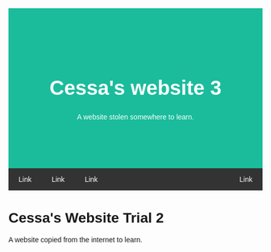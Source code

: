 <html lang="en">
<head>
<title>Page Title</title>
<meta charset="UTF-8">
<meta name="viewport" content="width=device-width, initial-scale=1">
<link rel="stylesheet" href="https://cdnjs.cloudflare.com/ajax/libs/font-awesome/4.7.0/css/font-awesome.min.css">
  
<style>
.header {
  padding: 80px;
  text-align: center;
  background: #1abc9c;
  color: white;
}

/* Increase the font size of the h1 element */
.header h1 {
  font-size: 40px;
}
body {
  font-family: Arial, Helvetica, sans-serif;
}

  /* Style the top navigation bar */
.navbar {
  overflow: hidden; /* Hide overflow */
  background-color: #333; /* Dark background color */
}

/* Style the navigation bar links */
.navbar a {
  float: left; /* Make sure that the links stay side-by-side */
  display: block; /* Change the display to block, for responsive reasons (see below) */
  color: white; /* White text color */
  text-align: center; /* Center the text */
  padding: 14px 20px; /* Add some padding */
  text-decoration: none; /* Remove underline */
}

/* Right-aligned link */
.navbar a.right {
  float: right; /* Float a link to the right */
}

/* Change color on hover/mouse-over */
.navbar a:hover {
  background-color: #ddd; /* Grey background color */
  color: black; /* Black text color */
}
</style>
</head>


<body>

<div class="header">
  <h1>Cessa's website 3</h1>
  <p>A website stolen somewhere to learn.</p>
</div>


<div class="navbar">
  <a href="#">Link</a>
  <a href="#">Link</a>
  <a href="#">Link</a>
  <a href="#" class="right">Link</a>
</div>

<a href="#" class="fa fa-facebook"></a>
<a href="#" class="fa fa-twitter"></a>
<a href="#" class="fa fa-google"></a>
<a href="#" class="fa fa-linkedin"></a>
<a href="#" class="fa fa-youtube"></a>
<a href="#" class="fa fa-instagram"></a>
<a href="#" class="fa fa-pinterest"></a>
<a href="#" class="fa fa-snapchat-ghost"></a>
<a href="#" class="fa fa-skype"></a>
<a href="#" class="fa fa-android"></a>
<a href="#" class="fa fa-dribbble"></a>
<a href="#" class="fa fa-vimeo"></a>
<a href="#" class="fa fa-tumblr"></a>
<a href="#" class="fa fa-vine"></a>
<a href="#" class="fa fa-foursquare"></a>
<a href="#" class="fa fa-stumbleupon"></a>
<a href="#" class="fa fa-flickr"></a>
<a href="#" class="fa fa-yahoo"></a>
<a href="#" class="fa fa-reddit"></a>
<a href="#" class="fa fa-rss"></a>

<body>

<h1>Cessa's Website Trial 2</h1>
<p>A website copied from the internet to learn.</p>

</body>
</html> 

